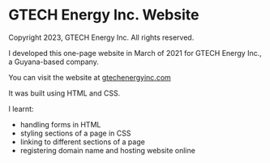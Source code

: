 # GTECH Energy Inc. Website

Copyright 2023, GTECH Energy Inc. All rights reserved.

I developed this one-page website in March of 2021 for GTECH Energy Inc., a Guyana-based company.

You can visit the website at [gtechenergyinc.com](http://www.gtechenergyinc.com)

It was built using HTML and CSS.

I learnt:

- handling forms in HTML
- styling sections of a page in CSS
- linking to different sections of a page
- registering domain name and hosting website online

